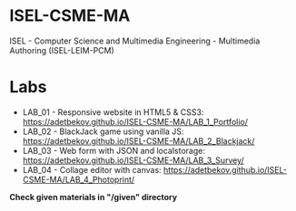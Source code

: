 # ISEL-CSME-MA
ISEL - Computer Science and Multimedia Engineering - Multimedia Authoring (ISEL-LEIM-PCM)
# Labs
* LAB_01 - Responsive website in HTML5 & CSS3: https://adetbekov.github.io/ISEL-CSME-MA/LAB_1_Portfolio/
* LAB_02 - BlackJack game using vanilla JS: https://adetbekov.github.io/ISEL-CSME-MA/LAB_2_Blackjack/
* LAB_03 - Web form with JSON and localstorage: https://adetbekov.github.io/ISEL-CSME-MA/LAB_3_Survey/
* LAB_04 - Collage editor with canvas: https://adetbekov.github.io/ISEL-CSME-MA/LAB_4_Photoprint/

**Check given materials in "/given" directory**
